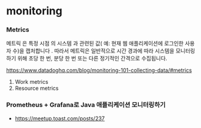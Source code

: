 # monitoring


### Metrics

메트릭 은 특정 시점 의 시스템 과 관련된 값( 예: 현재 웹 애플리케이션에 로그인한 사용자 수)을 캡처합니다 . 
따라서 메트릭은 일반적으로 시간 경과에 따라 시스템을 모니터링하기 위해 초당 한 번, 분당 한 번 또는 다른 정기적인 간격으로 수집됩니다.

https://www.datadoghq.com/blog/monitoring-101-collecting-data/#metrics

1. Work metrics
2. Resource metrics


### Prometheus + Grafana로 Java 애플리케이션 모니터링하기
- https://meetup.toast.com/posts/237
